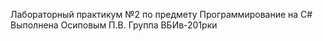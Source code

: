 Лабораторный практикум №2 по предмету Программирование на C# 
Выполнена Осиповым П.В. Группа ВБИв-201рки
